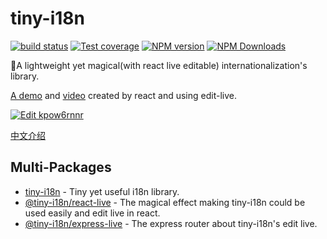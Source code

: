 # tiny-i18n

[![build status](https://img.shields.io/travis/imcuttle/tiny-i18n/master.svg?style=flat-square)](https://travis-ci.org/imcuttle/tiny-i18n)
[![Test coverage](https://img.shields.io/codecov/c/github/imcuttle/tiny-i18n.svg?style=flat-square)](https://codecov.io/github/imcuttle/tiny-i18n?branch=master)
[![NPM version](https://img.shields.io/npm/v/tiny-i18n.svg?style=flat-square)](https://www.npmjs.com/package/tiny-i18n)
[![NPM Downloads](https://img.shields.io/npm/dm/tiny-i18n.svg?style=flat-square&maxAge=43200)](https://www.npmjs.com/package/tiny-i18n)

🎈A lightweight yet magical(with react live editable) internationalization's library.

[A demo](https://imcuttle.github.io/tiny-i18n/) and [video](http://obu9je6ng.bkt.clouddn.com/Jietu20180622-102135-HD.mp4) created by react and using edit-live.

[![Edit kpow6rnnr](https://codesandbox.io/static/img/play-codesandbox.svg)](https://codesandbox.io/s/kpow6rnnr)

[中文介绍](https://imcuttle.github.io/%E5%9C%A8%E7%BA%BF%E7%BC%96%E8%BE%91%E5%9B%BD%E9%99%85%E5%8C%96%E6%96%87%E6%9C%AC)

## Multi-Packages

- [tiny-i18n](packages/tiny-i18n) - Tiny yet useful i18n library.
- [@tiny-i18n/react-live](packages/react-live) - The magical effect making tiny-i18n could be used easily and edit live in react.
- [@tiny-i18n/express-live](packages/express-live) - The express router about tiny-i18n's edit live.
